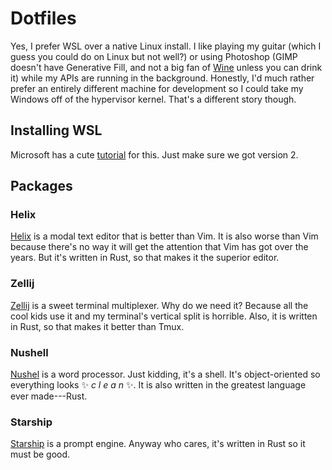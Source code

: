 # Dotfiles

Yes, I prefer WSL over a native Linux install. I like playing my guitar (which I guess you could do on Linux but not well?) or using Photoshop (GIMP doesn't have Generative Fill, and not a big fan of [Wine](https://www.winehq.org/) unless you can drink it) while my APIs are running in the background. Honestly, I'd much rather prefer an entirely different machine for development so I could take my Windows off of the hypervisor kernel. That's a different story though.

## Installing WSL

Microsoft has a cute [tutorial](https://learn.microsoft.com/en-us/windows/wsl/install) for this. Just make sure we got version 2.

## Packages

### Helix
[Helix](https://github.com/helix-editor/helix) is a modal text editor that is better than Vim. It is also worse than Vim because there's no way it will get the attention that Vim has got over the years. But it's written in Rust, so that makes it the superior editor.

### Zellij
[Zellij](https://github.com/zellij-org/zellij) is a sweet terminal multiplexer. Why do we need it? Because all the cool kids use it and my terminal's vertical split is horrible. Also, it is written in Rust, so that makes it better than Tmux.

### Nushell
[Nushel](https://github.com/nushell/nushell) is a word processor. Just kidding, it's a shell. It's object-oriented so everything looks ✨ _c l e a n_ ✨. It is also written in the greatest language ever made---Rust.

### Starship
[Starship](https://github.com/starship/starship) is a prompt engine. Anyway who cares, it's written in Rust so it must be good.

